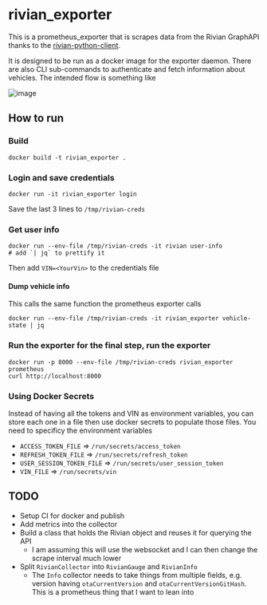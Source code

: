 # rivian_exporter

This is a prometheus_exporter that is scrapes data from the Rivian GraphAPI thanks to the [rivian-python-client](https://github.com/bretterer/rivian-python-client).

It is designed to be run as a docker image for the exporter daemon.  There are also CLI sub-commands to authenticate and fetch information about vehicles.  The intended flow is something like

![image](https://github.com/oxo42/rivian_exporter/assets/572079/2361ebc7-288d-4fb1-98ed-c5d8d00a3229)


## How to run

### Build

```shell 
docker build -t rivian_exporter .
```

### Login and save credentials

```shell
docker run -it rivian_exporter login
```

Save the last 3 lines to `/tmp/rivian-creds`

### Get user info

```shell
docker run --env-file /tmp/rivian-creds -it rivian user-info 
# add `| jq` to prettify it
```

Then add `VIN=<YourVin>` to the credentials file

#### Dump vehicle info
This calls the same function the prometheus exporter calls
```shell
docker run --env-file /tmp/rivian-creds -it rivian_exporter vehicle-state | jq
```

### Run the exporter for the final step, run the exporter
```shell
docker run -p 8000 --env-file /tmp/rivian-creds rivian_exporter prometheus
curl http://localhost:8000
```


### Using Docker Secrets
Instead of having all the tokens and VIN as environment variables, you can store each one in a file then use docker secrets to populate those files.  You need to specificy the environment variables
* `ACCESS_TOKEN_FILE` => `/run/secrets/access_token`
* `REFRESH_TOKEN_FILE` => `/run/secrets/refresh_token`
* `USER_SESSION_TOKEN_FILE` => `/run/secrets/user_session_token`
* `VIN_FILE` => `/run/secrets/vin`



## TODO
* Setup CI for docker and publish
* Add metrics into the collector
* Build a class that holds the Rivian object and reuses it for querying the API
  * I am assuming this will use the websocket and I can then change the scrape interval much lower
* Split `RivianCollector` into `RivianGauge` and `RivianInfo`
  * The `Info` collector needs to take things from multiple fields, e.g. version having `otaCurrentVersion` and `otaCurrentVersionGitHash`.  This is a prometheus thing that I want to lean into